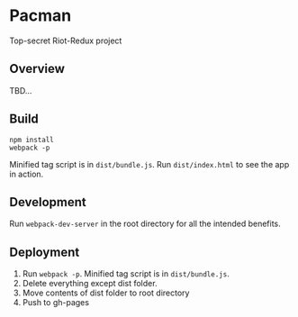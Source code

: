 # Pacman

Top-secret Riot-Redux project

## Overview

TBD...

## Build

```
npm install
webpack -p
```

Minified tag script is in `dist/bundle.js`. Run `dist/index.html` to see the app in action.

## Development

Run `webpack-dev-server` in the root directory for all the intended benefits.

## Deployment

1. Run `webpack -p`. Minified tag script is in `dist/bundle.js`.
2. Delete everything except dist folder.
3. Move contents of dist folder to root directory
4. Push to gh-pages